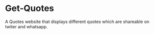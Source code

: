 # Get-Quotes
A Quotes website that displays different quotes which are shareable on twiter and whatsapp.
